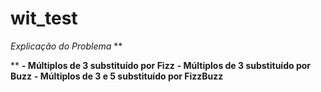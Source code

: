 # wit_test

*Explicação do Problema*
**

**
**- Múltiplos de 3 substituído por Fizz**
**- Múltiplos de 3 substituído por Buzz**
**- Múltiplos de 3 e 5 substituído por FizzBuzz**
